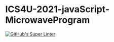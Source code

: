 # ICS4U-2021-javaScript-MicrowaveProgram
[![GitHub's Super Linter](https://github.com/patrick-gemmell/ICS4U-2021-javaScript-MicrowaveProgram/workflows/GitHub's%20Super%20Linter/badge.svg)](https://github.com/patrick-gemmell/ICS4U-2021-javaScript-MicrowaveProgram/actions)
